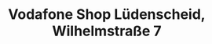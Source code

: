 ---
title: "Vodafone Shop Lüdenscheid, Wilhelmstraße 7"
url: /luedenscheid/vodafone-shop-luedenscheid-wilhelmstrasse-7/
shop: Handy
---